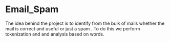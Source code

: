 # Email_Spam
The idea behind the project is to identify from the bulk of mails whether the mail is correct and useful or just a spam . To do this we perform tokenization and and analysis based on words.
